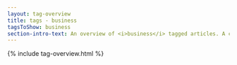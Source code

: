 ```yaml
---
layout: tag-overview
title: tags - business
tagsToShow: business
section-intro-text: An overview of <i>business</i> tagged articles. A comprehensive business summary can be found <a href="/knowledge-base/wiki-semi-consulting/learn/executive-summary/">here</a>.
---
```


{% include tag-overview.html %}
